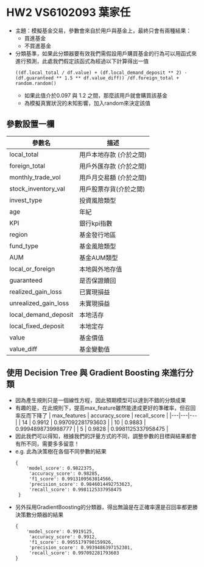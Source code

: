 # HW2 VS6102093 葉家任
- 主題：模擬基金交易，參數會來自於用戶與基金上，最終只會有兩種結果：
    - 買進基金
    - 不買進基金
- 分類基準，如果此分類器要有效我們需假設用戶購買基金的行為可以用函式來進行預測，此處我們假定該函式為經過以下計算得出一值
    ```python=
    ((df.local_total / df.value) + (df.local_demand_deposit ** 2) - (df.guaranteed ** 1.5 ** df.value_diff)) /df.foreign_total + random.random()
    ```
    - 如果此值介於0.097 與 1.2 之間，那麼該用戶就會購買該基金
    - 為模擬真實狀況的未知影響，加入random來決定該值
## 參數設置一欄

| 參數名 | 描述|
|---|---|
| local_total | 用戶本地存款 (介於之間) |
| foreign_total | 用戶外匯存款 (介於之間) |
| monthly_trade_vol | 用戶月交易額 (介於之間) |
| stock_inventory_val | 用戶股票存貨(介於之間) |
| invest_type | 投資風險類型 |
| age | 年紀 |
| KPI | 銀行kpi指數 |
| region | 基金發行地區 |
| fund_type | 基金風險類型 |
| AUM | 基金AUM類型 |
| local_or_foreign | 本地與外地存值 |
| guaranteed | 是否保證贖回 |
| realized_gain_loss | 已實現損益 |
| unrealized_gain_loss | 未實現損益 |
| local_demand_deposit | 本地活存 |
| local_fixed_deposit | 本地定存 |
| value | 基金價值 |
| value_diff | 基金變動值 |

## 使用 Decision Tree 與 Gradient Boosting 來進行分類
- 因為產生規則只是一個線性方程，因此預期模型可以達到不錯的分類成果
- 有趣的是，在此規則下，提高max_feature雖然能達成更好的準確率，但召回率反而下降了
    | max_features | accuracy_score | recall_score |
    |---|---|---|
    | 14 | 0.9912 | 0.997092281793603 |
    | 10 | 0.9883 | 0.9994898739988777 |
    | 5 | 0.9828 | 0.9981125337958475 |
- 因此我們可以得知，根據我們的評量方式的不同，調整參數的目標與結果都會有所不同，需要多多留意！
- e.g. 此為決策樹在各個不同參數的結果
    ```json=
    {
        'model_score': 0.9822375,
         'accuracy_score': 0.98285,
         'f1_score': 0.9913109563014566,
         'precision_score': 0.9846014492753623,
         'recall_score': 0.9981125337958475
     }
    ```
- 另外採用GradientBoosting的分類器，得出無論是在正確率還是召回率都更勝決策數分類器的結果
    ```json=
    {
        'model_score': 0.9919125,
         'accuracy_score': 0.9912,
         'f1_score': 0.9955179790159926,
         'precision_score': 0.9939486397152301,
         'recall_score': 0.997092281793603
    }
    ```